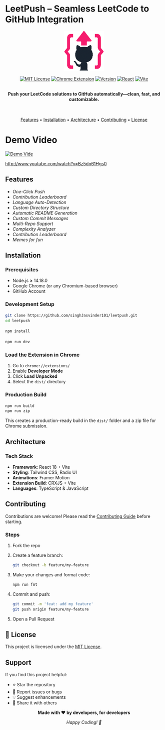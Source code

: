 #  LeetPush – Seamless LeetCode to GitHub Integration

<div align="center">
  <img src="public/img/logo-128.png" alt="LeetPush Logo" width="128" height="128">

[![MIT License](https://img.shields.io/badge/License-MIT-green.svg)](https://choosealicense.com/licenses/mit/)
[![Chrome Extension](https://img.shields.io/badge/Chrome-Extension-blue.svg)]()
[![Version](https://img.shields.io/badge/Version-0.0.0-orange.svg)]()
[![React](https://img.shields.io/badge/React-18.3.1-blue.svg)](https://reactjs.org/)
[![Vite](https://img.shields.io/badge/Vite-5.4.10-646CFF.svg)](https://vitejs.dev/)

  <br />
  <strong>Push your LeetCode solutions to GitHub automatically—clean, fast, and customizable.</strong>

<br/><br/> <a href="#features">Features</a> • <a href="#installation">Installation</a> • <a href="#architecture">Architecture</a> • <a href="#contributing">Contributing</a> • <a href="#license">License</a>

</div>



# Demo Video
[![Demo Vide](http://img.youtube.com/vi/Bz5dn61Hgs0/0.jpg)](http://www.youtube.com/watch?v=Bz5dn61Hgs0 "Homework AI Demo")

http://www.youtube.com/watch?v=Bz5dn61Hgs0



## Features

* *One-Click Push*
* *Contribution Leaderboard*
* *Language Auto-Detection*
* *Custom Directory Structure*
* *Automatic README Generation*
* *Custom Commit Messages*
* *Multi-Repo Support*
* *Complexity Analyzer*
* *Contribution Leaderboard*
* *Memes for fun*


## Installation

### Prerequisites

* Node.js ≥ 14.18.0
* Google Chrome (or any Chromium-based browser)
* GitHub Account

### Development Setup

```bash
git clone https://github.com/singhJasvinder101/leetpush.git
cd leetpush

npm install

npm run dev
```

### Load the Extension in Chrome

1. Go to `chrome://extensions/`
2. Enable **Developer Mode**
3. Click **Load Unpacked**
4. Select the `dist/` directory

### Production Build

```bash
npm run build
npm run zip
```

This creates a production-ready build in the `dist/` folder and a zip file for Chrome submission.



## Architecture

### Tech Stack

* **Framework**: React 18 + Vite
* **Styling**: Tailwind CSS, Radix UI
* **Animations**: Framer Motion
* **Extension Build**: CRXJS + Vite
* **Languages**: TypeScript & JavaScript

## Contributing

Contributions are welcome! Please read the [Contributing Guide](CONTRIBUTING.md) before starting.

### Steps

1. Fork the repo
2. Create a feature branch:

   ```bash
   git checkout -b feature/my-feature
   ```
3. Make your changes and format code:

   ```bash
   npm run fmt
   ```
4. Commit and push:

   ```bash
   git commit -m 'feat: add my feature'
   git push origin feature/my-feature
   ```
5. Open a Pull Request


## 📄 License

This project is licensed under the [MIT License](LICENSE).


## Support

If you find this project helpful:

* ⭐ Star the repository
* 🐞 Report issues or bugs
* 💡 Suggest enhancements
* 📢 Share it with others


<div align="center">
  <p><strong>Made with ❤️ by developers, for developers</strong></p>
  <p><em>Happy Coding! 🚀</em></p>
</div>
